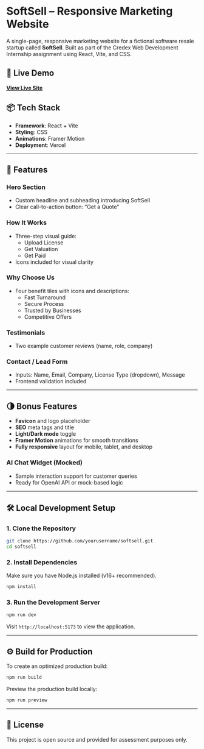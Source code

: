 
# SoftSell – Responsive Marketing Website

A single-page, responsive marketing website for a fictional software resale startup called **SoftSell**. Built as part of the Credex Web Development Internship assignment using React, Vite, and CSS.

## 🔗 Live Demo

**[View Live Site](https://softsell-mu-two.vercel.app/)**

## 📦 Tech Stack

- **Framework**: React + Vite
- **Styling**: CSS
- **Animations**: Framer Motion
- **Deployment**: Vercel

---

## 🎯 Features

### Hero Section
- Custom headline and subheading introducing SoftSell
- Clear call-to-action button: “Get a Quote”

### How It Works
- Three-step visual guide:
  - Upload License
  - Get Valuation
  - Get Paid
- Icons included for visual clarity

### Why Choose Us
- Four benefit tiles with icons and descriptions:
  - Fast Turnaround
  - Secure Process
  - Trusted by Businesses
  - Competitive Offers

### Testimonials
- Two example customer reviews (name, role, company)

### Contact / Lead Form
- Inputs: Name, Email, Company, License Type (dropdown), Message
- Frontend validation included

---

## 🌗 Bonus Features

- **Favicon** and logo placeholder
- **SEO** meta tags and title
- **Light/Dark mode** toggle 
- **Framer Motion** animations for smooth transitions
- **Fully responsive** layout for mobile, tablet, and desktop

### AI Chat Widget (Mocked)
- Sample interaction support for customer queries
- Ready for OpenAI API or mock-based logic

---

## 🛠️ Local Development Setup

### 1. Clone the Repository

```bash
git clone https://github.com/yourusername/softsell.git
cd softsell
```

### 2. Install Dependencies

Make sure you have Node.js installed (v16+ recommended).

```bash
npm install
```

### 3. Run the Development Server

```bash
npm run dev
```

Visit `http://localhost:5173` to view the application.

---

## ⚙️ Build for Production

To create an optimized production build:

```bash
npm run build
```

Preview the production build locally:

```bash
npm run preview
```

---

## 🧩 License

This project is open source and provided for assessment purposes only.
